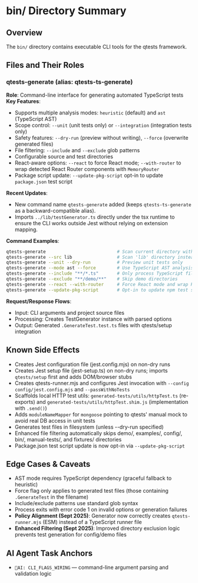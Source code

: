 # bin/ Directory Summary

## Overview
The `bin/` directory contains executable CLI tools for the qtests framework.

## Files and Their Roles

### qtests-generate (alias: qtests-ts-generate)
**Role**: Command-line interface for generating automated TypeScript tests  
**Key Features**:
- Supports multiple analysis modes: `heuristic` (default) and `ast` (TypeScript AST)
- Scope control: `--unit` (unit tests only) or `--integration` (integration tests only)  
- Safety features: `--dry-run` (preview without writing), `--force` (overwrite generated files)
- File filtering: `--include` and `--exclude` glob patterns
- Configurable source and test directories
 - React-aware options: `--react` to force React mode; `--with-router` to wrap detected React Router components with `MemoryRouter`
 - Package script update: `--update-pkg-script` opt-in to update `package.json` test script

**Recent Updates**:
- New command name `qtests-generate` added (keeps `qtests-ts-generate` as a backward-compatible alias).
- Imports `../lib/testGenerator.ts` directly under the tsx runtime to ensure the CLI works outside Jest without relying on extension mapping.

**Command Examples**:
```bash
qtests-generate                           # Scan current directory with defaults
qtests-generate --src lib                 # Scan 'lib' directory instead  
qtests-generate --unit --dry-run          # Preview unit tests only
qtests-generate --mode ast --force        # Use TypeScript AST analysis, overwrite existing
qtests-generate --include "**/*.ts"       # Only process TypeScript files
qtests-generate --exclude "**/demo/**"    # Skip demo directories
qtests-generate --react --with-router     # Force React mode and wrap Router components
qtests-generate --update-pkg-script       # Opt-in to update npm test script
```

**Request/Response Flows**:
- Input: CLI arguments and project source files
- Processing: Creates TestGenerator instance with parsed options
- Output: Generated `.GenerateTest.test.ts` files with qtests/setup integration

## Known Side Effects  
- Creates Jest configuration file (jest.config.mjs) on non-dry runs
- Creates Jest setup file (jest-setup.ts) on non-dry runs; imports `qtests/setup` first and adds DOM/browser stubs
- Creates qtests-runner.mjs and configures Jest invocation with `--config config/jest.config.mjs` and `--passWithNoTests`
- Scaffolds local HTTP test utils: `generated-tests/utils/httpTest.ts` (re-exports) and `generated-tests/utils/httpTest.shim.js` (implementation with `.send()`)
- Adds `moduleNameMapper` for `mongoose` pointing to qtests' manual mock to avoid real DB access in unit tests
- Generates test files in filesystem (unless --dry-run specified)
- Enhanced file filtering automatically skips demo/, examples/, config/, bin/, manual-tests/, and fixtures/ directories
- Package.json test script update is now opt-in via `--update-pkg-script`

## Edge Cases & Caveats
- AST mode requires TypeScript dependency (graceful fallback to heuristic)
- Force flag only applies to generated test files (those containing `.GenerateTest` in the filename)
- Include/exclude patterns use standard glob syntax
- Process exits with error code 1 on invalid options or generation failures
- **Policy Alignment (Sept 2025)**: Generator now correctly creates `qtests-runner.mjs` (ESM) instead of a TypeScript runner file
- **Enhanced Filtering (Sept 2025)**: Improved directory exclusion logic prevents test generation for config/demo files

## AI Agent Task Anchors  
- `🚩AI: CLI_FLAGS_WIRING` — command-line argument parsing and validation logic
